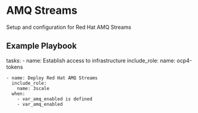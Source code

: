 AMQ Streams
===========

Setup and configuration for Red Hat AMQ Streams

Example Playbook
----------------

  tasks:
    - name: Establish access to infrastructure
      include_role:
        name: ocp4-tokens

    - name: Deploy Red Hat AMQ Streams
      include_role:
        name: 3scale
      when:
        - var_amq_enabled is defined
        - var_amq_enabled